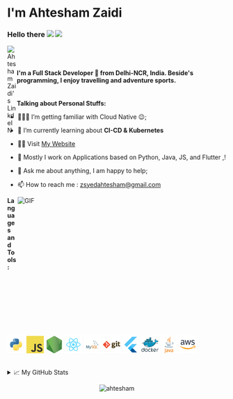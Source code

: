 # I'm Ahtesham Zaidi
### Hello there  ![]( https://visitor-badge.glitch.me/badge?page_id=ahtesham007 ) <img src="https://media.giphy.com/media/hvRJCLFzcasrR4ia7z/giphy.gif" width="25px">
<!---<a href="https://twitter.com/">
  <img align="left" alt=" | Twitter" width="22px" src="https://cdn.jsdelivr.net/npm/simple-icons@v3/icons/twitter.svg" />
</a> --->
<a href="https://www.linkedin.com/in/ahtesham-zaidi-b9a195175">
  <img align="left" alt="Ahtesham Zaidi's LinkdeIN" width="22px" src="https://cdn.jsdelivr.net/npm/simple-icons@v3/icons/linkedin.svg" />
</a>
<!---<a href="https://t.me/ahtesham">
  <img align="left" alt="Ahtesham Telegram" width="22px" src="https://cdn.jsdelivr.net/npm/simple-icons@v3/icons/telegram.svg" />
</a>
<a href="https://www.instagram.com//">
  <img align="left" alt=" Instagram" width="22px" src="https://cdn.jsdelivr.net/npm/simple-icons@v3/icons/instagram.svg" />
</a>--->



<br><br>
<h4>I'm a Full Stack Developer 🚀 from Delhi-NCR, India. Beside's programming, I enjoy travelling and adventure sports.</h4>
<br>
<b>Talking about Personal Stuffs:</b>

- 👨🏽‍💻 I’m getting familiar with Cloud Native :wink:;

- 🌱 I’m currently learning about **CI-CD & Kubernetes**

- 👨‍💻 Visit [My Website](https://ahtesham007.github.io/ahtesham-portfolio/)

- 📝 Mostly I work on Applications based on Python, Java, JS, and Flutter ,!

- 💬 Ask me about anything, I am happy to help;

- 📫 How to reach me : zsyedahtesham@gmail.com




  <img align="right" alt="GIF" src="https://github.com/abhisheknaiidu/abhisheknaiidu/blob/master/code.gif?raw=true" width="500" height="320" />
  


**Languages and Tools:**  

<code><img height="40" src="https://raw.githubusercontent.com/github/explore/80688e429a7d4ef2fca1e82350fe8e3517d3494d/topics/python/python.png"></code>
<code><img height="40" src="https://raw.githubusercontent.com/github/explore/80688e429a7d4ef2fca1e82350fe8e3517d3494d/topics/javascript/javascript.png"></code>
<code><img height="40" src="https://raw.githubusercontent.com/github/explore/80688e429a7d4ef2fca1e82350fe8e3517d3494d/topics/nodejs/nodejs.png"></code>
<code><img height="40" src="https://raw.githubusercontent.com/github/explore/80688e429a7d4ef2fca1e82350fe8e3517d3494d/topics/react/react.png"></code>
<code><img height="40" src="https://raw.githubusercontent.com/github/explore/80688e429a7d4ef2fca1e82350fe8e3517d3494d/topics/mysql/mysql.png"></code>
<code><img height="40" src="https://raw.githubusercontent.com/github/explore/80688e429a7d4ef2fca1e82350fe8e3517d3494d/topics/git/git.png"></code>
<code><img height="40" src="https://raw.githubusercontent.com/github/explore/80688e429a7d4ef2fca1e82350fe8e3517d3494d/topics/flutter/flutter.png"></code>
<code><img height="40" src="https://raw.githubusercontent.com/devicons/devicon/master/icons/docker/docker-original-wordmark.svg"></code>
<code><img height="40" src="https://raw.githubusercontent.com/github/explore/80688e429a7d4ef2fca1e82350fe8e3517d3494d/topics/java/java.png"></code>
<code><img height="40" src="https://raw.githubusercontent.com/github/explore/80688e429a7d4ef2fca1e82350fe8e3517d3494d/topics/aws/aws.png"></code>
<!---<code><img height="40" src="https://raw.githubusercontent.com/github/explore/80688e429a7d4ef2fca1e82350fe8e3517d3494d/topics/android/android.png"></code>
<code><img height="40" src="https://raw.githubusercontent.com/github/explore/80688e429a7d4ef2fca1e82350fe8e3517d3494d/topics/kotlin/kotlin.png"></code>
<code><img height="40" src="https://raw.githubusercontent.com/github/explore/80688e429a7d4ef2fca1e82350fe8e3517d3494d/topics/firebase/firebase.png"></code>--->

<br>
<details>
<summary>📈 My GitHub Stats</summary>
</details>
<p align="center"> <img src="https://github-readme-stats.vercel.app/api?username=ahtesham007&show_icons=true" alt="ahtesham" />





<!---
ahtesham007/ahtesham007 is a ✨ special ✨ repository because its `README.md` (this file) appears on your GitHub profile.
You can click the Preview link to take a look at your changes.
--->

